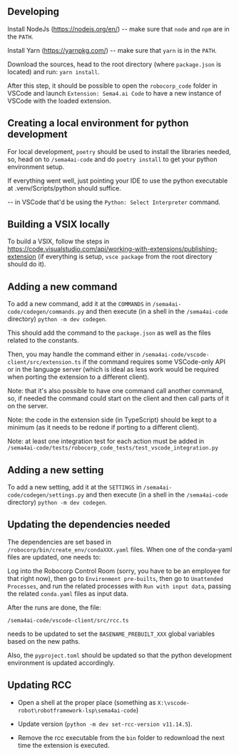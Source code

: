 
Developing
-----------

Install NodeJs (https://nodejs.org/en/) -- make sure that `node` and `npm` are in the `PATH`.

Install Yarn (https://yarnpkg.com/) -- make sure that `yarn` is in the `PATH`.

Download the sources, head to the root directory (where `package.json` is located)
and run: `yarn install`.

After this step, it should be possible to open the `robocorp_code` folder in VSCode and launch
`Extension: Sema4.ai Code` to have a new instance of VSCode with the loaded extension.


Creating a local environment for python development
----------------------------------------------------

For local development, `poetry` should be used to install the libraries needed,
so, head on to `/sema4ai-code` and do `poetry install` to get your python
environment setup.

If everything went well, just pointing your IDE to use the python executable
at .venv/Scripts/python should suffice.

-- in VSCode that'd be using the `Python: Select Interpreter` command.


Building a VSIX locally
------------------------

To build a VSIX, follow the steps in https://code.visualstudio.com/api/working-with-extensions/publishing-extension
(if everything is setup, `vsce package` from the root directory should do it).


Adding a new command
---------------------

To add a new command, add it at the `COMMANDS` in `/sema4ai-code/codegen/commands.py` and then execute
(in a shell in the `/sema4ai-code` directory) `python -m dev codegen`.

This should add the command to the `package.json` as well as the files related to the constants.

Then, you may handle the command either in `/sema4ai-code/vscode-client/src/extension.ts` if the
command requires some VSCode-only API or in the language server (which is ideal as less work would
be required when porting the extension to a different client).

Note: that it's also possible to have one command call another command, so, if needed the command could start
on the client and then call parts of it on the server.

Note: the code in the extension side (in TypeScript) should be kept to a minimum (as it needs to be
redone if porting to a different client).

Note: at least one integration test for each action must be added in
`/sema4ai-code/tests/robocorp_code_tests/test_vscode_integration.py`


Adding a new setting
---------------------

To add a new setting, add it at the `SETTINGS` in `/sema4ai-code/codegen/settings.py` and then execute
(in a shell in the `/sema4ai-code` directory) `python -m dev codegen`.


Updating the dependencies needed
---------------------------------

The dependencies are set based in `/robocorp/bin/create_env/condaXXX.yaml` files.
When one of the conda-yaml files are updated, one needs to:

Log into the Robocorp Control Room (sorry, you have to be an employee for that
right now), then go to `Environment pre-builts`, then go to `Unattended Processes`, 
and run the related processes with `Run with input data`, passing the related 
`conda.yaml` files as input data.

After the runs are done, the file:

`/sema4ai-code/vscode-client/src/rcc.ts`

needs to be updated to set the `BASENAME_PREBUILT_XXX` global variables based
on the new paths.

Also, the `pyproject.toml` should be updated so that the python development environment
is updated accordingly.


Updating RCC
--------------------

- Open a shell at the proper place (something as `X:\vscode-robot\robotframework-lsp\sema4ai-code`)

- Update version (`python -m dev set-rcc-version v11.14.5`).

- Remove the rcc executable from the `bin` folder to redownload the next time the extension is executed.

